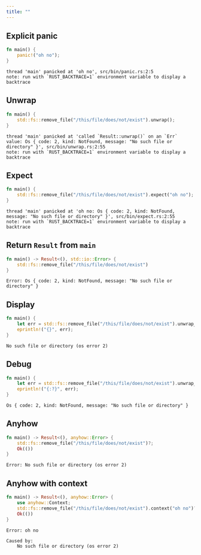 ```yaml
---
title: ""
---
```


## Explicit panic

```rust
fn main() {
    panic!("oh no");
}
```
```
thread 'main' panicked at 'oh no', src/bin/panic.rs:2:5
note: run with `RUST_BACKTRACE=1` environment variable to display a backtrace
```

## Unwrap

```rust
fn main() {
    std::fs::remove_file("/this/file/does/not/exist").unwrap();
}
```
```
thread 'main' panicked at 'called `Result::unwrap()` on an `Err` value: Os { code: 2, kind: NotFound, message: "No such file or directory" }', src/bin/unwrap.rs:2:55
note: run with `RUST_BACKTRACE=1` environment variable to display a backtrace
```

## Expect

```rust
fn main() {
    std::fs::remove_file("/this/file/does/not/exist").expect("oh no");
}
```
```
thread 'main' panicked at 'oh no: Os { code: 2, kind: NotFound, message: "No such file or directory" }', src/bin/expect.rs:2:55
note: run with `RUST_BACKTRACE=1` environment variable to display a backtrace
```

## Return `Result` from `main`

```rust
fn main() -> Result<(), std::io::Error> {
    std::fs::remove_file("/this/file/does/not/exist")
}
```
```
Error: Os { code: 2, kind: NotFound, message: "No such file or directory" }
```

## Display

```rust
fn main() {
    let err = std::fs::remove_file("/this/file/does/not/exist").unwrap_err();
    eprintln!("{}", err);
}
```
```
No such file or directory (os error 2)
```

## Debug

```rust
fn main() {
    let err = std::fs::remove_file("/this/file/does/not/exist").unwrap_err();
    eprintln!("{:?}", err);
}
```
```
Os { code: 2, kind: NotFound, message: "No such file or directory" }
```

## Anyhow

```rust
fn main() -> Result<(), anyhow::Error> {
    std::fs::remove_file("/this/file/does/not/exist")?;
    Ok(())
}
```
```
Error: No such file or directory (os error 2)
```

## Anyhow with context

```rust
fn main() -> Result<(), anyhow::Error> {
    use anyhow::Context;
    std::fs::remove_file("/this/file/does/not/exist").context("oh no")?;
    Ok(())
}
```
```
Error: oh no

Caused by:
    No such file or directory (os error 2)
```